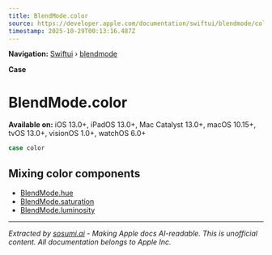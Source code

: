```yaml
---
title: BlendMode.color
source: https://developer.apple.com/documentation/swiftui/blendmode/color
timestamp: 2025-10-29T00:13:16.487Z
---
```


**Navigation:** [Swiftui](/documentation/swiftui) › [blendmode](/documentation/swiftui/blendmode)

**Case**

# BlendMode.color

**Available on:** iOS 13.0+, iPadOS 13.0+, Mac Catalyst 13.0+, macOS 10.15+, tvOS 13.0+, visionOS 1.0+, watchOS 6.0+

```swift
case color
```

## Mixing color components

- [BlendMode.hue](/documentation/swiftui/blendmode/hue)
- [BlendMode.saturation](/documentation/swiftui/blendmode/saturation)
- [BlendMode.luminosity](/documentation/swiftui/blendmode/luminosity)

---

*Extracted by [sosumi.ai](https://sosumi.ai) - Making Apple docs AI-readable.*
*This is unofficial content. All documentation belongs to Apple Inc.*
